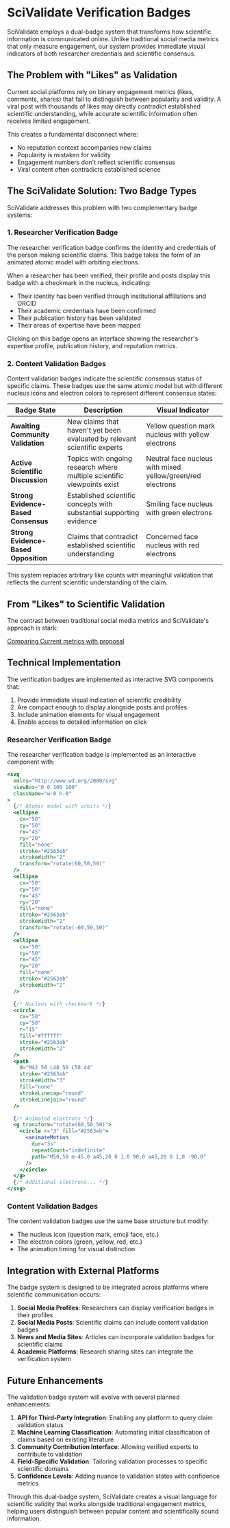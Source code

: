 # SciValidate Verification Badges

SciValidate employs a dual-badge system that transforms how scientific information is communicated online. Unlike traditional social media metrics that only measure engagement, our system provides immediate visual indicators of both researcher credentials and scientific consensus.

## The Problem with "Likes" as Validation

Current social platforms rely on binary engagement metrics (likes, comments, shares) that fail to distinguish between popularity and validity. A viral post with thousands of likes may directly contradict established scientific understanding, while accurate scientific information often receives limited engagement.

This creates a fundamental disconnect where:

- No reputation context accompanies new claims
- Popularity is mistaken for validity
- Engagement numbers don't reflect scientific consensus
- Viral content often contradicts established science

## The SciValidate Solution: Two Badge Types

SciValidate addresses this problem with two complementary badge systems:

### 1. Researcher Verification Badge

The researcher verification badge confirms the identity and credentials of the person making scientific claims. This badge takes the form of an animated atomic model with orbiting electrons.

When a researcher has been verified, their profile and posts display this badge with a checkmark in the nucleus, indicating:

- Their identity has been verified through institutional affiliations and ORCID
- Their academic credentials have been confirmed
- Their publication history has been validated
- Their areas of expertise have been mapped

Clicking on this badge opens an interface showing the researcher's expertise profile, publication history, and reputation metrics.

### 2. Content Validation Badges

Content validation badges indicate the scientific consensus status of specific claims. These badges use the same atomic model but with different nucleus icons and electron colors to represent different consensus states:

| Badge State                          | Description                                                               | Visual Indicator                                           |
| ------------------------------------ | ------------------------------------------------------------------------- | ---------------------------------------------------------- |
| **Awaiting Community Validation**    | New claims that haven't yet been evaluated by relevant scientific experts | Yellow question mark nucleus with yellow electrons         |
| **Active Scientific Discussion**     | Topics with ongoing research where multiple scientific viewpoints exist   | Neutral face nucleus with mixed yellow/green/red electrons |
| **Strong Evidence-Based Consensus**  | Established scientific concepts with substantial supporting evidence      | Smiling face nucleus with green electrons                  |
| **Strong Evidence-Based Opposition** | Claims that contradict established scientific understanding               | Concerned face nucleus with red electrons                  |

This system replaces arbitrary like counts with meaningful validation that reflects the current scientific understanding of the claim.

## From "Likes" to Scientific Validation

The contrast between traditional social media metrics and SciValidate's approach is stark:

[Comparing Current metrics with proposal](./images/comparison.png)

## Technical Implementation

The verification badges are implemented as interactive SVG components that:

1. Provide immediate visual indication of scientific credibility
2. Are compact enough to display alongside posts and profiles
3. Include animation elements for visual engagement
4. Enable access to detailed information on click

### Researcher Verification Badge

The researcher verification badge is implemented as an interactive component with:

```jsx
<svg
  xmlns="http://www.w3.org/2000/svg"
  viewBox="0 0 100 100"
  className="w-8 h-8"
>
  {/* Atomic model with orbits */}
  <ellipse
    cx="50"
    cy="50"
    rx="45"
    ry="20"
    fill="none"
    stroke="#2563eb"
    strokeWidth="2"
    transform="rotate(60,50,50)"
  />
  <ellipse
    cx="50"
    cy="50"
    rx="45"
    ry="20"
    fill="none"
    stroke="#2563eb"
    strokeWidth="2"
    transform="rotate(-60,50,50)"
  />
  <ellipse
    cx="50"
    cy="50"
    rx="45"
    ry="20"
    fill="none"
    stroke="#2563eb"
    strokeWidth="2"
  />

  {/* Nucleus with checkmark */}
  <circle
    cx="50"
    cy="50"
    r="15"
    fill="#ffffff"
    stroke="#2563eb"
    strokeWidth="2"
  />
  <path
    d="M42 50 L48 56 L58 44"
    stroke="#2563eb"
    strokeWidth="3"
    fill="none"
    strokeLinecap="round"
    strokeLinejoin="round"
  />

  {/* Animated electrons */}
  <g transform="rotate(60,50,50)">
    <circle r="3" fill="#2563eb">
      <animateMotion
        dur="3s"
        repeatCount="indefinite"
        path="M50,50 m-45,0 a45,20 0 1,0 90,0 a45,20 0 1,0 -90,0"
      />
    </circle>
  </g>
  {/* Additional electrons... */}
</svg>
```

### Content Validation Badges

The content validation badges use the same base structure but modify:

- The nucleus icon (question mark, emoji face, etc.)
- The electron colors (green, yellow, red, etc.)
- The animation timing for visual distinction

## Integration with External Platforms

The badge system is designed to be integrated across platforms where scientific communication occurs:

1. **Social Media Profiles**: Researchers can display verification badges in their profiles
2. **Social Media Posts**: Scientific claims can include content validation badges
3. **News and Media Sites**: Articles can incorporate validation badges for scientific claims
4. **Academic Platforms**: Research sharing sites can integrate the verification system

## Future Enhancements

The validation badge system will evolve with several planned enhancements:

1. **API for Third-Party Integration**: Enabling any platform to query claim validation status
2. **Machine Learning Classification**: Automating initial classification of claims based on existing literature
3. **Community Contribution Interface**: Allowing verified experts to contribute to validation
4. **Field-Specific Validation**: Tailoring validation processes to specific scientific domains
5. **Confidence Levels**: Adding nuance to validation states with confidence metrics

Through this dual-badge system, SciValidate creates a visual language for scientific validity that works alongside traditional engagement metrics, helping users distinguish between popular content and scientifically sound information.
